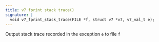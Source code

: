 ```yaml
---
title: v7 fprint stack trace()
signature: |
  void v7_fprint_stack_trace(FILE *f, struct v7 *v7, v7_val_t e);
---
```


Output stack trace recorded in the exception `e` to file `f` 

